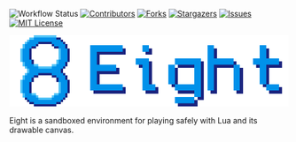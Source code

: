 ![Workflow Status](https://img.shields.io/github/workflow/status/Ale32bit/Eight/.NET%20Core?style=flat-square)
[![Contributors][contributors-shield]][contributors-url]
[![Forks][forks-shield]][forks-url]
[![Stargazers][stars-shield]][stars-url]
[![Issues][issues-shield]][issues-url]
[![MIT License][license-shield]][license-url]

![Eight](eight.png)

Eight is a sandboxed environment for playing safely with Lua and its drawable canvas.

[contributors-shield]: https://img.shields.io/github/contributors/Ale32bit/Eight.svg?style=flat-square
[contributors-url]: https://github.com/Ale32bit/Eight/graphs/contributors
[forks-shield]: https://img.shields.io/github/forks/Ale32bit/Eight.svg?style=flat-square
[forks-url]: https://github.com/Ale32bit/Eight/network/members
[stars-shield]: https://img.shields.io/github/stars/Ale32bit/Eight.svg?style=flat-square
[stars-url]: https://github.com/Ale32bit/Eight/stargazers
[issues-shield]: https://img.shields.io/github/issues/Ale32bit/Eight.svg?style=flat-square
[issues-url]: https://github.com/Ale32bit/Eight/issues
[license-shield]: https://img.shields.io/github/license/Ale32bit/Eight.svg?style=flat-square
[license-url]: https://github.com/Ale32bit/Eight/blob/master/LICENSE
